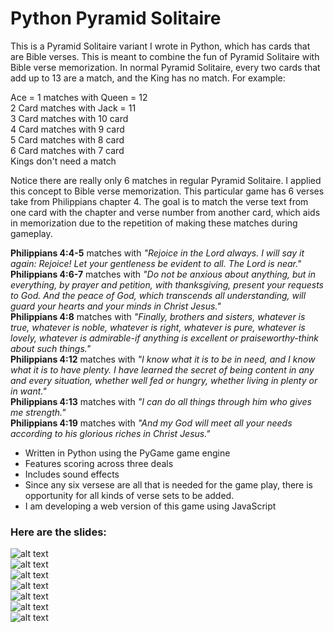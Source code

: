 # Python Pyramid Solitaire

This is a Pyramid Solitaire variant I wrote in Python, which has cards that are Bible verses. This is meant to combine the fun of Pyramid Solitaire with Bible verse memorization. In normal Pyramid Solitaire, every two cards that add up to 13 are a match, and the King has no match. For example:<br>

Ace = 1 matches with Queen = 12<br>
2 Card  matches with Jack = 11<br>
3 Card  matches with 10 card<br>
4 Card  matches with  9 card<br>
5 Card  matches with  8 card<br>
6 Card  matches with  7 card<br>
Kings don't need a match<br>

Notice there are really only 6 matches in regular Pyramid Solitaire. I applied this concept to Bible verse memorization. This particular game has 6 verses take from Philippians chapter 4. The goal is to match the verse text from one card with the chapter and verse number from another card, which aids in memorization due to the repetition of making these matches during gameplay. 

**Philippians 4:4-5** matches with *"Rejoice in the Lord always. I will say it again: Rejoice! Let your gentleness be evident to all. The Lord is near."* <br>
**Philippians 4:6-7** matches with *"Do not be anxious about anything, but in everything, by prayer and petition, with thanksgiving, present your requests to God. And the peace of God, which transcends all understanding, will guard your hearts and your minds in Christ Jesus."* <br>
**Philippians 4:8** matches with *"Finally, brothers and sisters, whatever is true, whatever is noble, whatever is right, whatever is pure, whatever is lovely, whatever is admirable-if anything is excellent or praiseworthy-think about such things."* <br>
**Philippians 4:12** matches with *"I know what it is to be in need, and I know what it is to have plenty. I have learned the secret of being content in any and every situation, whether well fed or hungry, whether living in plenty or in want."* <br>
**Philippians 4:13** matches with *"I can do all things through him who gives me strength."* <br>
**Philippians 4:19** matches with *"And my God will meet all your needs according to his glorious riches in Christ Jesus."* <br>



* Written in Python using the PyGame game engine
* Features scoring across three deals
* Includes sound effects
* Since any six versese are all that is needed for the game play, there is opportunity for all kinds of verse sets to be added.
* I am developing a web version of this game using JavaScript

### Here are the slides:<br>

![alt text](http://bluegalaxy.info/images/python-pyramid-solitaire-1.png) <br>
![alt text](http://bluegalaxy.info/images/python-pyramid-solitaire-2.png) <br>
![alt text](http://bluegalaxy.info/images/python-pyramid-solitaire-3.png) <br>
![alt text](http://bluegalaxy.info/images/python-pyramid-solitaire-4.png) <br>
![alt text](http://bluegalaxy.info/images/python-pyramid-solitaire-5.png) <br>
![alt text](http://bluegalaxy.info/images/python-pyramid-solitaire-6.png) <br>
![alt text](http://bluegalaxy.info/images/python-pyramid-solitaire-7.png) <br>
